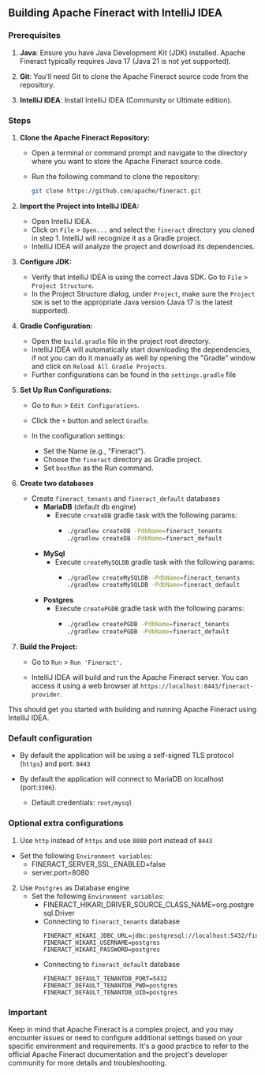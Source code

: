 ## Building Apache Fineract with IntelliJ IDEA

### Prerequisites

1. **Java**: Ensure you have Java Development Kit (JDK) installed. Apache Fineract typically requires Java 17 (Java 21 is not yet supported).

2. **Git**: You'll need Git to clone the Apache Fineract source code from the repository.

3. **IntelliJ IDEA**: Install IntelliJ IDEA (Community or Ultimate edition).

### Steps

1. **Clone the Apache Fineract Repository:**

   - Open a terminal or command prompt and navigate to the directory where you want to store the Apache Fineract source code.
   - Run the following command to clone the repository:

     ```bash
     git clone https://github.com/apache/fineract.git
     ```

2. **Import the Project into IntelliJ IDEA:**

   - Open IntelliJ IDEA.
   - Click on `File` > `Open...` and select the `fineract` directory you cloned in step 1. IntelliJ will recognize it as a Gradle project.
   - IntelliJ IDEA will analyze the project and download its dependencies.

3. **Configure JDK:**

   - Verify that IntelliJ IDEA is using the correct Java SDK. Go to `File` > `Project Structure`.
   - In the Project Structure dialog, under `Project`, make sure the `Project SDK` is set to the appropriate Java version (Java 17 is the latest supported).

4. **Gradle Configuration:**

   - Open the `build.gradle` file in the project root directory.
   - IntelliJ IDEA will automatically start downloading the dependencies, if not you can do it manually as well by opening the "Gradle" window and click on `Reload All Gradle Projects`.
   - Further configurations can be found in the `settings.gradle` file

5. **Set Up Run Configurations:**

   - Go to `Run` > `Edit Configurations`.

   - Click the `+` button and select `Gradle`.

   - In the configuration settings:
       - Set the Name (e.g., "Fineract").
       - Choose the `fineract` directory as Gradle project.
       - Set `bootRun` as the Run command.

6. **Create two databases**
   - Create `fineract_tenants` and `fineract_default` databases
     - **MariaDB** (default db engine)
       - Execute `createDB` gradle task with the following params:
         - ```bash
           ./gradlew createDB -PdbName=fineract_tenants
           ./gradlew createDB -PdbName=fineract_default
           ``` 
     - **MySql**
       - Execute `createMySQLDB` gradle task with the following params:
         - ```bash
           ./gradlew createMySQLDB -PdbName=fineract_tenants
           ./gradlew createMySQLDB -PdbName=fineract_default
           ```
     - **Postgres**
       - Execute `createPGDB` gradle task with the following params:
         - ```bash
           ./gradlew createPGDB -PdbName=fineract_tenants
           ./gradlew createPGDB -PdbName=fineract_default
           ```

7. **Build the Project:**

   - Go to `Run` > `Run 'Fineract'`.

   - IntelliJ IDEA will build and run the Apache Fineract server. You can access it using a web browser at `https://localhost:8443/fineract-provider`.


This should get you started with building and running Apache Fineract using IntelliJ IDEA. 

### Default configuration

- By default the application will be using a self-signed TLS protocol (`https`) and port: `8443`

- By default the application will connect to MariaDB on localhost (port:`3306`).
  * Default credentials: `root/mysql`


### Optional extra configurations

1. Use `http` instead of `https` and use `8080` port instead of `8443`
  - Set the following `Environment variables`:
    - FINERACT_SERVER_SSL_ENABLED=false
    - server.port=8080

2. Use `Postgres` as Database engine
   - Set the following `Environment variables`:
     - FINERACT_HIKARI_DRIVER_SOURCE_CLASS_NAME=org.postgresql.Driver
     - Connecting to `fineract_tenants` database
       ``` 
       FINERACT_HIKARI_JDBC_URL=jdbc:postgresql://localhost:5432/fineract_tenants
       FINERACT_HIKARI_USERNAME=postgres
       FINERACT_HIKARI_PASSWORD=postgres
       ```
     - Connecting to `fineract_default` database
       ```
       FINERACT_DEFAULT_TENANTDB_PORT=5432
       FINERACT_DEFAULT_TENANTDB_PWD=postgres
       FINERACT_DEFAULT_TENANTDB_UID=postgres
       ```

### Important
Keep in mind that Apache Fineract is a complex project, and you may encounter issues or need to configure additional settings based on your specific environment and requirements. It's a good practice to refer to the official Apache Fineract documentation and the project's developer community for more details and troubleshooting.
